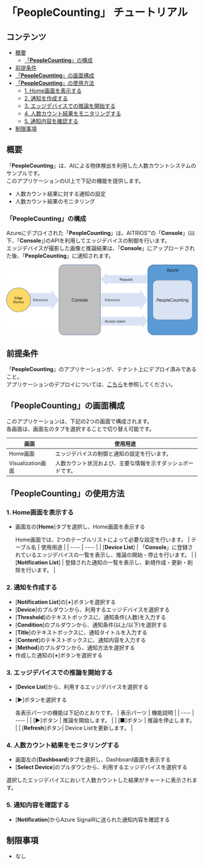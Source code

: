# 「**PeopleCounting**」 チュートリアル

## コンテンツ <!-- omit in toc -->

- [概要](#概要)
  - [「**PeopleCounting**」の構成](#peoplecountingの構成)
- [前提条件](#前提条件)
- [「**PeopleCounting**」の画面構成](#peoplecounting画面構成)
- [「**PeopleCounting**」の使用方法](#peoplecountingの使用方法)
  - [1. Home画面を表示する](#1-home画面を表示する)
  - [2. 通知を作成する](#2-通知を作成する)
  - [3. エッジデバイスでの推論を開始する](#3-エッジデバイスでの推論を開始する)
  - [4. 人数カウント結果をモニタリングする](#4-人数カウント結果をモニタリングする)
  - [5. 通知内容を確認する](#5-通知内容を確認する)
- [制限事項](#制限事項)

## 概要

「**PeopleCounting**」は、AIによる物体検出を利用した人数カウントシステムのサンプルです。</br>
このアプリケーションのUI上で下記の機能を提供します。

- 人数カウント結果に対する通知の設定
- 人数カウント結果のモニタリング

### 「**PeopleCounting**」の構成

Azureにデプロイされた「**PeopleCounting**」は、AITRIOS&trade;の「**Console**」(以下、「**Console**」)のAPIを利用してエッジデバイスの制御を行います。</br>
エッジデバイスが撮影した画像と推論結果は、「**Console**」にアップロードされた後、「**PeopleCounting**」に通知されます。</br>

![ネットワーク構成](Network_diagram.png)

## 前提条件

「**PeopleCounting**」のアプリケーションが、テナント上にデプロイ済みであること。</br>
アプリケーションのデプロイについては、[こちら](../deploy/README_ja.md)を参照してください。

## 「**PeopleCounting**」の画面構成

このアプリケーションは、下記の2つの画面で構成されます。</br>
各画面は、画面左のタブを選択することで切り替え可能です。

| 画面 | 使用用途 |
| ---- | ---- |
| Home画面 | エッジデバイスの制御と通知の設定を行います。 |
| Visualization画面 | 人数カウント状況および、主要な情報を示すダッシュボードです。 |

## 「**PeopleCounting**」の使用方法

### 1. Home画面を表示する

- 画面左の[**Home**]タブを選択し、Home画面を表示する

  Home画面では、2つのテーブルリストによって必要な設定を行います。
  | テーブル名 | 使用用途 |
  | ---- | ---- |
  | [**Device List**] | 「**Console**」に登録されているエッジデバイスの一覧を表示し、推論の開始・停止を行います。 |
  | [**Notification List**] | 登録された通知の一覧を表示し、新規作成・更新・削除を行います。 |

### 2. 通知を作成する

- [**Notification List**]の[**+**]ボタンを選択する
- [**Device**]のプルダウンから、利用するエッジデバイスを選択する
- [**Threshold**]のテキストボックスに、通知条件(人数)を入力する
- [**Condition**]のプルダウンから、通知条件(以上/以下)を選択する
- [**Title**]のテキストボックスに、通知タイトルを入力する
- [**Content**]のテキストボックスに、通知内容を入力する
- [**Method**]のプルダウンから、通知方法を選択する
- 作成した通知の[**+**]ボタンを選択する

### 3. エッジデバイスでの推論を開始する

- [**Device List**]から、利用するエッジデバイスを選択する
- [**▶**]ボタンを選択する

  各表示パーツの機能は下記のとおりです。
  | 表示パーツ | 機能説明 |
  | ---- | ---- |
  | [**▶**]ボタン | 推論を開始します。 |
  | [**■**]ボタン | 推論を停止します。 |
  | [**Refresh**]ボタン| Device Listを更新します。 |

### 4. 人数カウント結果をモニタリングする

- 画面左の[**Dashboard**]タブを選択し、Dashboard画面を表示する
- [**Select Device**]のプルダウンから、利用するエッジデバイスを選択する

選択したエッジデバイスにおいて人数カウントした結果がチャートに表示されます。

### 5. 通知内容を確認する

- [**Notification**]からAzure SignalRに送られた通知内容を確認する

## 制限事項

- なし
